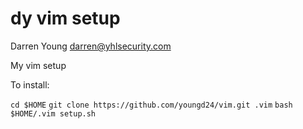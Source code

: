 # dy vim setup

Darren Young
<darren@yhlsecurity.com>

My vim setup

To install:

`cd $HOME`
`git clone https://github.com/youngd24/vim.git .vim`
`bash $HOME/.vim setup.sh`
